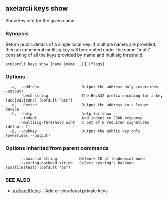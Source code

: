 ## axelarcli keys show

Show key info for the given name

### Synopsis

Return public details of a single local key. If multiple names are
provided, then an ephemeral multisig key will be created under the name "multi"
consisting of all the keys provided by name and multisig threshold.

```
axelarcli keys show [name [name...]] [flags]
```

### Options

```
  -a, --address                   Output the address only (overrides --output)
      --bech string               The Bech32 prefix encoding for a key (acc|val|cons) (default "acc")
  -d, --device                    Output the address in a ledger device
  -h, --help                      help for show
      --indent                    Add indent to JSON response
      --multisig-threshold uint   K out of N required signatures (default 1)
  -p, --pubkey                    Output the public key only (overrides --output)
```

### Options inherited from parent commands

```
      --chain-id string          Network ID of tendermint node
      --keyring-backend string   Select keyring's backend (os|file|test) (default "os")
```

### SEE ALSO

- [axelarcli keys](axelarcli_keys.md)	 - Add or view local private keys

